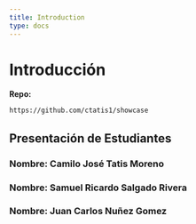 ```yaml
---
title: Introduction
type: docs
---
```


# Introducción

**Repo:**
```cmd
https://github.com/ctatis1/showcase
```

## Presentación de Estudiantes

### **Nombre:** Camilo José Tatis Moreno

### **Nombre:** Samuel Ricardo Salgado Rivera

### **Nombre:** Juan Carlos Nuñez Gomez